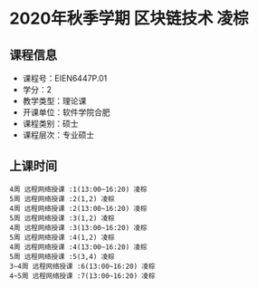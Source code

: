 # 2020年秋季学期 区块链技术 凌棕






## 课程信息

- 课程号：EIEN6447P.01
- 学分：2
- 教学类型：理论课
- 开课单位：软件学院合肥
- 课程类别：硕士
- 课程层次：专业硕士

## 上课时间

```
4周 远程网络授课 :1(13:00~16:20) 凌棕
5周 远程网络授课 :2(1,2) 凌棕
4周 远程网络授课 :2(13:00~16:20) 凌棕
5周 远程网络授课 :3(1,2) 凌棕
4周 远程网络授课 :3(13:00~16:20) 凌棕
5周 远程网络授课 :4(1,2) 凌棕
4周 远程网络授课 :4(13:00~16:20) 凌棕
5周 远程网络授课 :5(3,4) 凌棕
3~4周 远程网络授课 :6(13:00~16:20) 凌棕
4~5周 远程网络授课 :7(13:00~16:20) 凌棕
```


